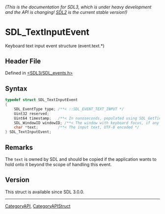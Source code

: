 ###### (This is the documentation for SDL3, which is under heavy development and the API is changing! [SDL2](https://wiki.libsdl.org/SDL2/) is the current stable version!)
# SDL_TextInputEvent

Keyboard text input event structure (event.text.*)

## Header File

Defined in [<SDL3/SDL_events.h>](https://github.com/libsdl-org/SDL/blob/main/include/SDL3/SDL_events.h)

## Syntax

```c
typedef struct SDL_TextInputEvent
{
    SDL_EventType type; /**< ::SDL_EVENT_TEXT_INPUT */
    Uint32 reserved;
    Uint64 timestamp;   /**< In nanoseconds, populated using SDL_GetTicksNS() */
    SDL_WindowID windowID; /**< The window with keyboard focus, if any */
    char *text;         /**< The input text, UTF-8 encoded */
} SDL_TextInputEvent;
```

## Remarks

The `text` is owned by SDL and should be copied if the application wants to
hold onto it beyond the scope of handling this event.

## Version

This struct is available since SDL 3.0.0.

----
[CategoryAPI](CategoryAPI), [CategoryAPIStruct](CategoryAPIStruct)

